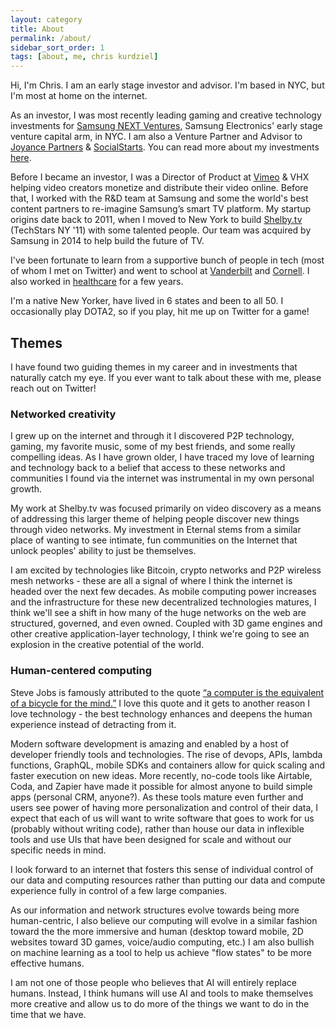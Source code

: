 ```yaml
---
layout: category
title: About
permalink: /about/
sidebar_sort_order: 1
tags: [about, me, chris kurdziel]
---
```

Hi, I'm Chris. I am an early stage investor and advisor. I'm based in NYC, but I'm most at home on the internet.

As an investor, I was most recently leading gaming and creative technology investments for [Samsung NEXT Ventures][0], Samsung Electronics' early stage venture capital arm, in NYC. I am also a Venture Partner and Advisor to [Joyance Partners][1] & [SocialStarts](http://socialstarts.com). You can read more about my investments [here][8].

Before I became an investor, I was a Director of Product at [Vimeo][2] & VHX helping video creators monetize and distribute their video online. Before that, I worked with the R&D team at Samsung and some the world's best content partners to re-imagine Samsung’s smart TV platform. My startup origins date back to 2011, when I moved to New York to build [Shelby.tv][3] (TechStars NY '11) with some talented people. Our team was acquired by Samsung in 2014 to help build the future of TV.

I've been fortunate to learn from a supportive bunch of people in tech (most of whom I met on Twitter) and went to school at [Vanderbilt][4] and [Cornell][5]. I also worked in [healthcare][7] for a few years.

I'm a native New Yorker, have lived in 6 states and been to all 50. I occasionally play DOTA2, so if you play, hit me up on Twitter for a game!

## Themes

I have found two guiding themes in my career and in investments that naturally catch my eye. If you ever want to talk about these with me, please reach out on Twitter!

### Networked creativity
I grew up on the internet and through it I discovered P2P technology, gaming, my favorite music, some of my best friends, and some really compelling ideas. As I have grown older, I have traced my love of learning and technology back to a belief that access to these networks and communities I found via the internet was instrumental in my own personal growth.

My work at Shelby.tv was focused primarily on video discovery as a means of addressing this larger theme of helping people discover new things through video networks. My investment in Eternal stems from a similar place of wanting to see intimate, fun communities on the Internet that unlock peoples' ability to just be themselves.

I am excited by technologies like Bitcoin, crypto networks and P2P wireless mesh networks - these are all a signal of where I think the internet is headed over the next few decades. As mobile computing power increases and the infrastructure for these new decentralized technologies matures, I think we'll see a shift in how many of the huge networks on the web are structured, governed, and even owned. Coupled with 3D game engines and other creative application-layer technology, I think we're going to see an explosion in the creative potential of the world.

### Human-centered computing
Steve Jobs is famously attributed to the quote [“a computer is the equivalent of a bicycle for the mind.”][9] I love this quote and it gets to another reason I love technology - the best technology enhances and deepens the human experience instead of detracting from it.

Modern software development is amazing and enabled by a host of developer friendly tools and technologies. The rise of devops, APIs, lambda functions, GraphQL, mobile SDKs and containers allow for quick scaling and faster execution on new ideas. More recently, no-code tools like Airtable, Coda, and Zapier have made it possible for almost anyone to build simple apps (personal CRM, anyone?). As these tools mature even further and users see power of having more personalization and control of their data, I expect that each of us will want to write software that goes to work for us (probably without writing code), rather than house our data in inflexible tools and use UIs that have been designed for scale and without our specific needs in mind.

I look forward to an internet that fosters this sense of individual control of our data and computing resources rather than putting our data and compute experience fully in control of a few large companies.

As our information and network structures evolve towards being more human-centric, I also believe our computing will evolve in a similar fashion toward the the more immersive and human (desktop toward mobile, 2D websites toward 3D games, voice/audio computing, etc.) I am also bullish on machine learning as a tool to help us achieve "flow states" to be more effective humans.

I am not one of those people who believes that AI will entirely replace humans. Instead, I think humans will use AI and tools to make themselves more creative and allow us to do more of the things we want to do in the time that we have.

[0]:  https://samsungnext.com/ventures/
[1]:	http://joyancepartners.com
[2]:	http://vimeo.com
[3]:	http://shelby.tv
[4]:	http://engineering.vanderbilt.edu/
[5]:	http://www.johnson.cornell.edu/
[6]:	http://www.brventurefund.com/
[7]:	http://www.mckesson.com/
[8]:    https://chriskurdziel.com/category/investments.html
[9]:	https://www.youtube.com/watch?v=ob_GX50Za6c
